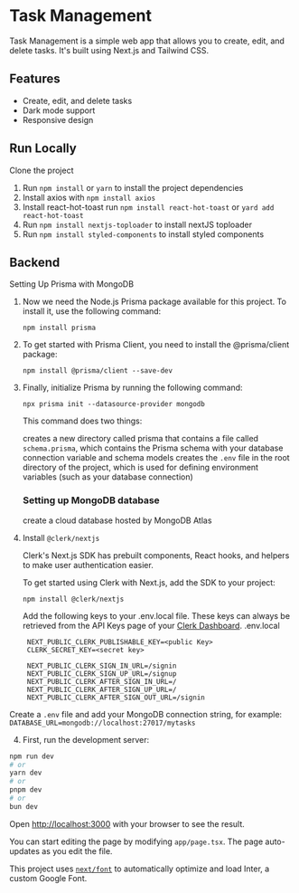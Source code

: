 # Task Management

Task Management is a simple web app that allows you to create, edit, and delete tasks. It's built using Next.js and Tailwind CSS.

## Features

- Create, edit, and delete tasks
- Dark mode support
- Responsive design

## Run Locally

Clone the project


1. Run `npm install` or `yarn` to install the project dependencies
2. Install axios with `npm install axios`
3. Install react-hot-toast run `npm install react-hot-toast` or `yard add react-hot-toast`
4. Run `npm install nextjs-toploader` to install nextJS toploader
5. Run `npm install styled-components` to install styled components

## Backend

Setting Up Prisma with MongoDB

1. Now we need the Node.js Prisma package available for this project. To install it, use the following command:

     `npm install prisma`

2. To get started with Prisma Client, you need to install the @prisma/client package:

     `npm install @prisma/client --save-dev`
   
3. Finally, initialize Prisma by running the following command:

    `npx prisma init --datasource-provider mongodb`

    This command does two things:

    creates a new directory called prisma that contains a file called `schema.prisma`, which contains the Prisma schema with your database connection variable and schema models
    creates the `.env` file in the root directory of the project, which is used for defining environment variables (such as your database connection)

     ### Setting up MongoDB database

   create a cloud database hosted by MongoDB Atlas 
     

5. Install `@clerk/nextjs`
   

   Clerk's Next.js SDK has prebuilt components, React hooks, and helpers to make user authentication easier.

   To get started using Clerk with Next.js, add the SDK to your project:

    `npm install @clerk/nextjs`

   Add the following keys to your .env.local file. These keys can always be retrieved from the API Keys page of your [Clerk Dashboard](https://dashboard.clerk.com).
   .env.local
   ```
    NEXT_PUBLIC_CLERK_PUBLISHABLE_KEY=<public Key>
    CLERK_SECRET_KEY=<secret key>

    NEXT_PUBLIC_CLERK_SIGN_IN_URL=/signin
    NEXT_PUBLIC_CLERK_SIGN_UP_URL=/signup
    NEXT_PUBLIC_CLERK_AFTER_SIGN_IN_URL=/
    NEXT_PUBLIC_CLERK_AFTER_SIGN_UP_URL=/
    NEXT_PUBLIC_CLERK_AFTER_SIGN_OUT_URL=/signin

    ```

   




Create a `.env` file and add your MongoDB connection string, for example: `DATABASE_URL=mongodb://localhost:27017/mytasks`
    
4. First, run the development server:

```bash
npm run dev
# or
yarn dev
# or
pnpm dev
# or
bun dev
```

Open [http://localhost:3000](http://localhost:3000) with your browser to see the result.

You can start editing the page by modifying `app/page.tsx`. The page auto-updates as you edit the file.

This project uses [`next/font`](https://nextjs.org/docs/basic-features/font-optimization) to automatically optimize and load Inter, a custom Google Font.


